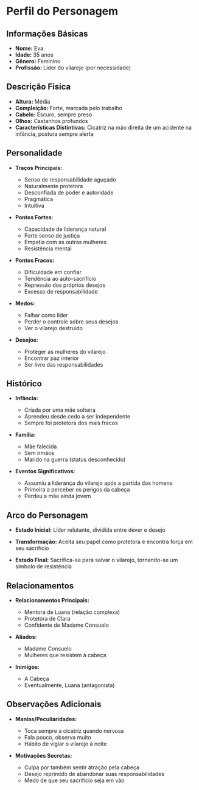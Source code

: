 # Perfil do Personagem

## Informações Básicas
- **Nome:** Eva
- **Idade:** 35 anos
- **Gênero:** Feminino
- **Profissão:** Líder do vilarejo (por necessidade)

## Descrição Física
- **Altura:** Média
- **Compleição:** Forte, marcada pelo trabalho
- **Cabelo:** Escuro, sempre preso
- **Olhos:** Castanhos profundos
- **Características Distintivas:** Cicatriz na mão direita de um acidente na infância, postura sempre alerta

## Personalidade
- **Traços Principais:**
  - Senso de responsabilidade aguçado
  - Naturalmente protetora
  - Desconfiada de poder e autoridade
  - Pragmática
  - Intuitiva
  
- **Pontos Fortes:**
  - Capacidade de liderança natural
  - Forte senso de justiça
  - Empatia com as outras mulheres
  - Resistência mental
  
- **Pontos Fracos:**
  - Dificuldade em confiar
  - Tendência ao auto-sacrifício
  - Repressão dos próprios desejos
  - Excesso de responsabilidade

- **Medos:**
  - Falhar como líder
  - Perder o controle sobre seus desejos
  - Ver o vilarejo destruído
  
- **Desejos:**
  - Proteger as mulheres do vilarejo
  - Encontrar paz interior
  - Ser livre das responsabilidades

## Histórico
- **Infância:**
  - Criada por uma mãe solteira
  - Aprendeu desde cedo a ser independente
  - Sempre foi protetora dos mais fracos
  
- **Família:**
  - Mãe falecida
  - Sem irmãos
  - Marido na guerra (status desconhecido)
  
- **Eventos Significativos:**
  - Assumiu a liderança do vilarejo após a partida dos homens
  - Primeira a perceber os perigos da cabeça
  - Perdeu a mãe ainda jovem

## Arco do Personagem
- **Estado Inicial:**
  Líder relutante, dividida entre dever e desejo
  
- **Transformação:**
  Aceita seu papel como protetora e encontra força em seu sacrifício
  
- **Estado Final:**
  Sacrifica-se para salvar o vilarejo, tornando-se um símbolo de resistência

## Relacionamentos
- **Relacionamentos Principais:**
  - Mentora de Luana (relação complexa)
  - Protetora de Clara
  - Confidente de Madame Consuelo
  
- **Aliados:**
  - Madame Consuelo
  - Mulheres que resistem à cabeça
  
- **Inimigos:**
  - A Cabeça
  - Eventualmente, Luana (antagonista)

## Observações Adicionais
- **Manias/Peculiaridades:**
  - Toca sempre a cicatriz quando nervosa
  - Fala pouco, observa muito
  - Hábito de vigiar o vilarejo à noite
  
- **Motivações Secretas:**
  - Culpa por também sentir atração pela cabeça
  - Desejo reprimido de abandonar suas responsabilidades
  - Medo de que seu sacrifício seja em vão
